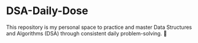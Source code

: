 # DSA-Daily-Dose
This repository is my personal space to practice and master Data Structures and Algorithms (DSA) through consistent daily problem-solving. 🚀
